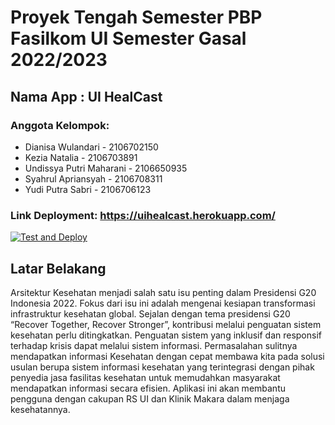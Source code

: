 # Proyek Tengah Semester PBP Fasilkom UI Semester Gasal 2022/2023
## Nama App : UI HealCast
### Anggota Kelompok:
<ul>
  <li>Dianisa Wulandari - 2106702150</li>
  <li>Kezia Natalia - 2106703891</li>
  <li>Undissya Putri Maharani - 2106650935</li>
  <li>Syahrul Apriansyah - 2106708311</li>
  <li>Yudi Putra Sabri - 2106706123</li>
</ul>


### Link Deployment: https://uihealcast.herokuapp.com/
[![Test and Deploy][actions-badge]][commits-gh]
## Latar Belakang
Arsitektur Kesehatan menjadi salah satu isu penting dalam Presidensi G20 Indonesia 2022. Fokus dari isu ini adalah mengenai kesiapan transformasi infrastruktur kesehatan global. Sejalan dengan tema presidensi G20 “Recover Together, Recover Stronger”, kontribusi melalui penguatan sistem kesehatan perlu ditingkatkan. Penguatan sistem yang inklusif dan responsif terhadap krisis dapat melalui sistem informasi.
Permasalahan sulitnya mendapatkan informasi Kesehatan dengan cepat membawa kita pada solusi usulan berupa sistem informasi kesehatan yang terintegrasi dengan pihak penyedia jasa fasilitas kesehatan untuk memudahkan masyarakat mendapatkan informasi secara efisien.  Aplikasi ini akan membantu pengguna dengan cakupan RS UI dan Klinik Makara dalam menjaga kesehatannya.



[actions-badge]: https://github.com/UI-HealCast/UIHealCastF11/workflows/Test%20and%20Deploy/badge.svg
[commits-gh]: https://github.com/UI-HealCast/UIHealCastF11/commits/main
